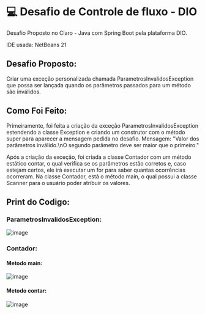 #  💻 Desafio de Controle de fluxo - DIO

Desafio Proposto no Claro - Java com Spring Boot pela plataforma DIO.

IDE usada: NetBeans 21

## Desafio Proposto:
Criar uma exceção personalizada chamada ParametrosInvalidosException que possa ser lançada
quando os parâmetros passados para um método são inválidos. 

## Como Foi Feito:
Primeiramente, foi feita a criação da exceção ParametrosInvalidosException estendendo a classe Exception e criando um construtor com o método super para aparecer a mensagem pedida no desafio. 
Mensagem: "Valor dos parâmetros inválido.\nO segundo parâmetro deve ser maior que o primeiro."

Após a criação da exceção, foi criada a classe Contador com um método estático contar, o qual verifica se os parâmetros estão corretos e, 
caso estejam certos, ele irá executar um for para saber quantas ocorrências ocorreram. Na classe Contador, está o método main, o qual possui a classe Scanner para o usuário poder atribuir os valores.


## Print do Codigo:
### ParametrosInvalidosException:

![image](https://github.com/user-attachments/assets/551b4770-c9ce-4138-b369-1bbe31f43a17)


### Contador:

#### Metodo main:


![image](https://github.com/user-attachments/assets/d561ebfe-ec1d-473f-a192-ed39ccd4b6b4)

#### Metodo contar:

![image](https://github.com/user-attachments/assets/fad10d00-533e-4b04-a6f4-8209b67bcc04)


